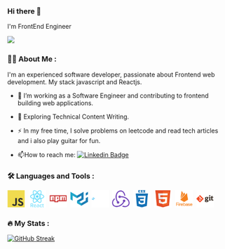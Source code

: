 ### Hi there 👋

I'm FrontEnd Engineer

<div id="header" aling="center">
  <img src ="https://media.giphy.com/media/lP8xu5t2DLGG045H8F/giphy.gif" width="30%"/>
</div>

 ### :man_technologist: About Me :
I'm an experienced software developer, passionate about Frontend web development. My stack javascript and Reactjs.

- :telescope: I’m working as a Software Engineer and contributing to frontend building web applications.

- :seedling: Exploring Technical Content Writing.

- :zap: In my free time, I solve problems on leetcode and read tech articles and i also play guitar for fun.

- :mailbox:How to reach me: [![Linkedin Badge](https://img.shields.io/badge/-Samuel-blue?style=flat&logo=Linkedin&logoColor=white)](https://www.linkedin.com/in/samuel-effiong-6b5a90208/)



### :hammer_and_wrench: Languages and Tools :
<div>
 <img src="https://github.com/devicons/devicon/blob/master/icons/javascript/javascript-original.svg" title="JavaScript" alt="JavaScript" width="40" height="40"/>&nbsp;
  <img src="https://github.com/devicons/devicon/blob/master/icons/react/react-original-wordmark.svg" title="React" alt="React" width="40" height="40"/>&nbsp;
  <img src="https://github.com/devicons/devicon/blob/master/icons/npm/npm-original-wordmark.svg" title="npm" alt="npm" width="40" height="40"/>&nbsp;
  <img src="https://github.com/devicons/devicon/blob/master/icons/materialui/materialui-original.svg" title="Material UI" alt="Material UI" width="40" height="40"/>&nbsp;
  <img src="https://github.com/devicons/devicon/blob/master/icons/tailwindcss/tailwindcss-original-wordmark.svg" title="Tailwind css" alt="Material UI" width="40" height="40"/>&nbsp;
   <img src="https://github.com/devicons/devicon/blob/master/icons/redux/redux-original.svg" title="Redux" alt="Redux " width="40" height="40"/>&nbsp;
  <img src="https://github.com/devicons/devicon/blob/master/icons/css3/css3-plain-wordmark.svg"  title="CSS3" alt="CSS" width="40" height="40"/>&nbsp;
  <img src="https://github.com/devicons/devicon/blob/master/icons/html5/html5-original.svg" title="HTML5" alt="HTML" width="40" height="40"/>&nbsp;
  <img src="https://github.com/devicons/devicon/blob/master/icons/firebase/firebase-plain-wordmark.svg" title="Firebase" alt="Firebase" width="40" height="40"/>&nbsp;
  <img src="https://github.com/devicons/devicon/blob/master/icons/git/git-original-wordmark.svg" title="Git" **alt="Git" width="40" height="40"/>
</div>

### :fire: My Stats :
[![GitHub Streak](http://github-readme-streak-stats.herokuapp.com?user=your-fiokee&theme=dark&background=000000)](https://git.io/streak-stats)

